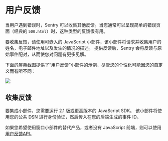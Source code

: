 # 用户反馈

当用户遇到错误时，Sentry 可以收集其他反馈。当您通常可以呈现简单的错误页面（经典的 `500.html`）时，这种类型的反馈很有用。

要收集反馈，请使用可嵌入的 JavaScript 小部件，该小部件将请求并收集用户的姓名，电子邮件地址以及发生的情况的描述。
提供反馈后，Sentry 会将反馈与原始事件配对，从而使您对问题有更多见解。

下面的屏幕截图提供了“用户反馈”小部件的示例，尽管您的个性化可能因您的自定义而有所不同：

![](/user_feedback_widget.png)

## 收集反馈

要集成小部件，您需要运行 2.1 版或更高版本的 JavaScript SDK。
该小部件将使用您的公共 DSN 进行身份验证，然后传入在您的后端生成的事件 ID。

如果您希望使用窗口小部件的替代产品，或者没有 JavaScript 前端，则可以使用[用户反馈API](https://docs.sentry.io/api/projects/submit-user-feedback/)。